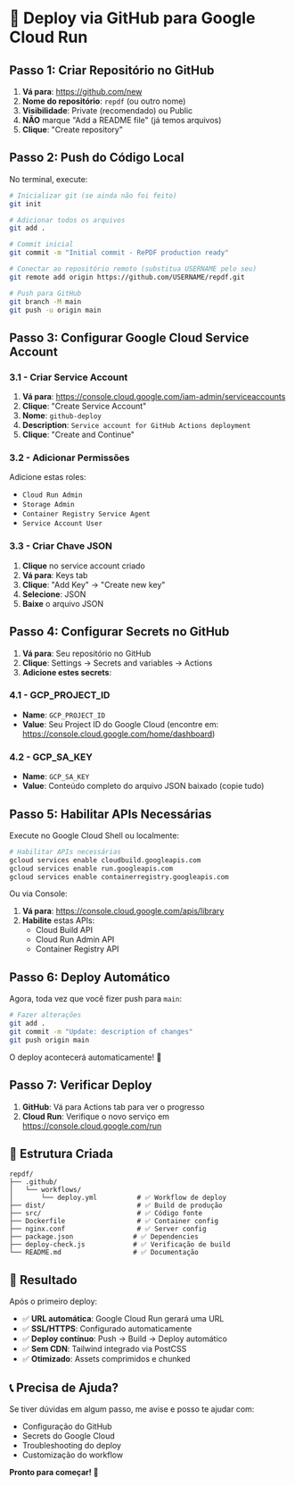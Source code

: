 # 🚀 Deploy via GitHub para Google Cloud Run

## Passo 1: Criar Repositório no GitHub

1. **Vá para**: https://github.com/new
2. **Nome do repositório**: `repdf` (ou outro nome)
3. **Visibilidade**: Private (recomendado) ou Public
4. **NÃO** marque "Add a README file" (já temos arquivos)
5. **Clique**: "Create repository"

## Passo 2: Push do Código Local

No terminal, execute:

```bash
# Inicializar git (se ainda não foi feito)
git init

# Adicionar todos os arquivos
git add .

# Commit inicial
git commit -m "Initial commit - RePDF production ready"

# Conectar ao repositório remoto (substitua USERNAME pelo seu)
git remote add origin https://github.com/USERNAME/repdf.git

# Push para GitHub
git branch -M main
git push -u origin main
```

## Passo 3: Configurar Google Cloud Service Account

### 3.1 - Criar Service Account
1. **Vá para**: https://console.cloud.google.com/iam-admin/serviceaccounts
2. **Clique**: "Create Service Account"
3. **Nome**: `github-deploy`
4. **Description**: `Service account for GitHub Actions deployment`
5. **Clique**: "Create and Continue"

### 3.2 - Adicionar Permissões
Adicione estas roles:
- `Cloud Run Admin`
- `Storage Admin`
- `Container Registry Service Agent`
- `Service Account User`

### 3.3 - Criar Chave JSON
1. **Clique** no service account criado
2. **Vá para**: Keys tab
3. **Clique**: "Add Key" → "Create new key"
4. **Selecione**: JSON
5. **Baixe** o arquivo JSON

## Passo 4: Configurar Secrets no GitHub

1. **Vá para**: Seu repositório no GitHub
2. **Clique**: Settings → Secrets and variables → Actions
3. **Adicione estes secrets**:

### 4.1 - GCP_PROJECT_ID
- **Name**: `GCP_PROJECT_ID`
- **Value**: Seu Project ID do Google Cloud (encontre em: https://console.cloud.google.com/home/dashboard)

### 4.2 - GCP_SA_KEY
- **Name**: `GCP_SA_KEY`
- **Value**: Conteúdo completo do arquivo JSON baixado (copie tudo)

## Passo 5: Habilitar APIs Necessárias

Execute no Google Cloud Shell ou localmente:

```bash
# Habilitar APIs necessárias
gcloud services enable cloudbuild.googleapis.com
gcloud services enable run.googleapis.com
gcloud services enable containerregistry.googleapis.com
```

Ou via Console:
1. **Vá para**: https://console.cloud.google.com/apis/library
2. **Habilite** estas APIs:
   - Cloud Build API
   - Cloud Run Admin API
   - Container Registry API

## Passo 6: Deploy Automático

Agora, toda vez que você fizer push para `main`:

```bash
# Fazer alterações
git add .
git commit -m "Update: description of changes"
git push origin main
```

O deploy acontecerá automaticamente! 🎉

## Passo 7: Verificar Deploy

1. **GitHub**: Vá para Actions tab para ver o progresso
2. **Cloud Run**: Verifique o novo serviço em https://console.cloud.google.com/run

## 🔧 Estrutura Criada

```
repdf/
├── .github/
│   └── workflows/
│       └── deploy.yml          # ✅ Workflow de deploy
├── dist/                       # ✅ Build de produção
├── src/                        # ✅ Código fonte
├── Dockerfile                  # ✅ Container config
├── nginx.conf                  # ✅ Server config
├── package.json               # ✅ Dependencies
├── deploy-check.js            # ✅ Verificação de build
└── README.md                  # ✅ Documentação

```

## 🎯 Resultado

Após o primeiro deploy:
- ✅ **URL automática**: Google Cloud Run gerará uma URL
- ✅ **SSL/HTTPS**: Configurado automaticamente
- ✅ **Deploy contínuo**: Push → Build → Deploy automático
- ✅ **Sem CDN**: Tailwind integrado via PostCSS
- ✅ **Otimizado**: Assets comprimidos e chunked

## 📞 Precisa de Ajuda?

Se tiver dúvidas em algum passo, me avise e posso te ajudar com:
- Configuração do GitHub
- Secrets do Google Cloud
- Troubleshooting do deploy
- Customização do workflow

**Pronto para começar! 🚀**